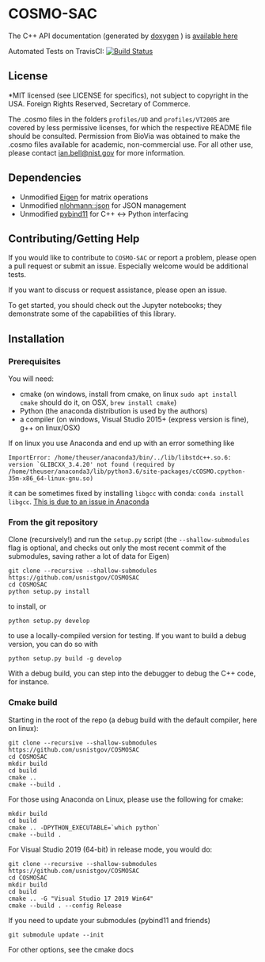 # COSMO-SAC

The C++ API documentation (generated by [doxygen](http://www.doxygen.nl/) ) is [available here](COSMOSAC-1.0-doxygen.pdf)

Automated Tests on TravisCI: [![Build Status](https://travis-ci.org/usnistgov/COSMOSAC.svg?branch=master)](https://travis-ci.org/usnistgov/COSMOSAC)

## License

*MIT licensed (see LICENSE for specifics), not subject to copyright in the USA. Foreign Rights Reserved, Secretary of Commerce.

The .cosmo files in the folders ``profiles/UD`` and ``profiles/VT2005`` are covered by less permissive licenses, for which the respective README file should be consulted.  Permission from BioVia was obtained to make the .cosmo files available for academic, non-commercial use.  For all other use, please contact ian.bell@nist.gov for more information.

## Dependencies

* Unmodified [Eigen](https://eigen.tuxfamily.org/dox/) for matrix operations
* Unmodified [nlohmann::json](https://github.com/nlohmann/json) for JSON management
* Unmodified [pybind11](https://github.com/pybind/pybind11) for C++ <-> Python interfacing

## Contributing/Getting Help

If you would like to contribute to ``COSMO-SAC`` or report a problem, please open a pull request or submit an issue.  Especially welcome would be additional tests.  

If you want to discuss or request assistance, please open an issue.

To get started, you should check out the Jupyter notebooks; they demonstrate some of the capabilities of this library.

## Installation

### Prerequisites

You will need:

* cmake (on windows, install from cmake, on linux ``sudo apt install cmake`` should do it, on OSX, ``brew install cmake``)
* Python (the anaconda distribution is used by the authors)
* a compiler (on windows, Visual Studio 2015+ (express version is fine), g++ on linux/OSX)

If on linux you use Anaconda and end up with an error something like
```
ImportError: /home/theuser/anaconda3/bin/../lib/libstdc++.so.6: version `GLIBCXX_3.4.20' not found (required by /home/theuser/anaconda3/lib/python3.6/site-packages/cCOSMO.cpython-35m-x86_64-linux-gnu.so)
```
it can be sometimes fixed by installing ``libgcc`` with conda: ``conda install libgcc``.  [This is due to an issue in Anaconda](https://github.com/ContinuumIO/anaconda-issues/issues/483)

### From the git repository

Clone (recursively!) and run the ``setup.py`` script (the ``--shallow-submodules`` flag is optional, and checks out only the most recent commit of the submodules, saving rather a lot of data for Eigen)

```
git clone --recursive --shallow-submodules https://github.com/usnistgov/COSMOSAC
cd COSMOSAC
python setup.py install
```

to install, or 

```
python setup.py develop
```

to use a locally-compiled version for testing.  If you want to build a debug version, you can do so with

```
python setup.py build -g develop
```
With a debug build, you can step into the debugger to debug the C++ code, for instance.  

### Cmake build

Starting in the root of the repo (a debug build with the default compiler, here on linux):

``` 
git clone --recursive --shallow-submodules https://github.com/usnistgov/COSMOSAC
cd COSMOSAC
mkdir build
cd build
cmake ..
cmake --build .
```
For those using Anaconda on Linux, please use the following for cmake:
```
mkdir build
cd build
cmake .. -DPYTHON_EXECUTABLE=`which python`
cmake --build .
```
For Visual Studio 2019 (64-bit) in release mode, you would do:
``` 
git clone --recursive --shallow-submodules https://github.com/usnistgov/COSMOSAC
cd COSMOSAC
mkdir build
cd build
cmake .. -G "Visual Studio 17 2019 Win64"
cmake --build . --config Release
```

If you need to update your submodules (pybind11 and friends)
```
git submodule update --init
```

For other options, see the cmake docs

